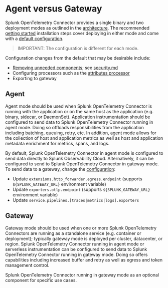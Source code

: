 # Agent versus Gateway

Splunk OpenTelemetry Connector provides a single binary and two deployment
modes as outlined in the [architecture](architecture.md). The recommended
[getting started](https://github.com/signalfx/splunk-otel-collector#getting-started) installation steps cover deploying in
either mode and come with a [default
configuration](https://github.com/signalfx/splunk-otel-collector/tree/main/cmd/otelcol/config/collector).

> IMPORTANT: The configuration is different for each mode.

Configuration changes from the default that may be desirable include:

- [Removing unneeded
  components](https://github.com/signalfx/splunk-otel-collector/blob/main/cmd/otelcol/config/collector/agent_config.yaml#L123);
  see
  [security.md](https://github.com/signalfx/splunk-otel-collector/blob/main/docs/security.md)
- Configuring processors such as the [attributes
  processor](https://github.com/open-telemetry/opentelemetry-collector-contrib/tree/main/processor/attributesprocessor)
- Exporting to gateway

## Agent

Agent mode should be used when Splunk OpenTelemetry Connector is running with
the application or on the same host as the application (e.g. binary, sidecar,
or DaemonSet). Application instrumentation should be configured to send data to
Splunk OpenTelemetry Connector running in agent mode. Doing so offloads
responsibilities from the application including batching, queuing, retry, etc.
In addition, agent mode allows for the collection of host and application
metrics as well as host and application metadata enrichment for metrics, spans,
and logs.

By default, Splunk OpenTelemetry Connector in agent mode is configured to send data
directly to Splunk Observability Cloud. Alternatively, it can be configured to
send to Splunk OpenTelemetry Connector in gateway mode. To send data to a
gateway, change the
[configuration](https://github.com/signalfx/splunk-otel-collector/blob/main/cmd/otelcol/config/collector/agent_config.yaml):

- Update `extensions.http_forwarder.egress.endpoint` (supports `${SPLUNK_GATEWAY_URL}` environment variable)
- Update `exporters.otlp.endpoint` (supports `${SPLUNK_GATEWAY_URL}` environment variable)
- Update `service.pipelines.[traces|metrics|logs].exporters`

## Gateway

Gateway mode should be used when one or more Splunk OpenTelemetry Connectors
are running as a standalone service (e.g. container or deployment); typically
gateway mode is deployed per cluster, datacenter, or region. Splunk
OpenTelemetry Connector running in agent mode or serverless instrumentation can
be configured to send data to Splunk OpenTelemetry Connector running in gateway
mode. Doing so offers capabilities including increased buffer and retry as well
as egress and token management control.

Splunk OpenTelemetry Connector running in gateway mode as an optional component
for specific use cases.

